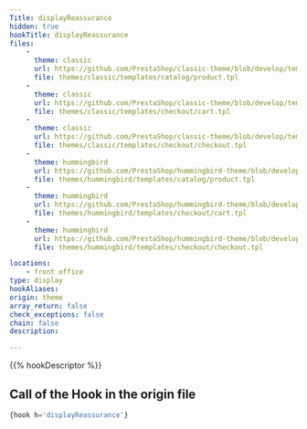 ```yaml
---
Title: displayReassurance
hidden: true
hookTitle: displayReassurance
files:
    -
      theme: classic
      url: https://github.com/PrestaShop/classic-theme/blob/develop/templates/catalog/product.tpl
      file: themes/classic/templates/catalog/product.tpl
    -
      theme: classic
      url: https://github.com/PrestaShop/classic-theme/blob/develop/templates/checkout/cart.tpl
      file: themes/classic/templates/checkout/cart.tpl
    -
      theme: classic
      url: https://github.com/PrestaShop/classic-theme/blob/develop/templates/checkout/checkout.tpl
      file: themes/classic/templates/checkout/checkout.tpl
    -
      theme: hummingbird
      url: https://github.com/PrestaShop/hummingbird-theme/blob/develop/templates/catalog/product.tpl
      file: themes/hummingbird/templates/catalog/product.tpl
    -
      theme: hummingbird
      url: https://github.com/PrestaShop/hummingbird-theme/blob/develop/templates/checkout/cart.tpl
      file: themes/hummingbird/templates/checkout/cart.tpl
    -
      theme: hummingbird
      url: https://github.com/PrestaShop/hummingbird-theme/blob/develop/templates/checkout/checkout.tpl
      file: themes/hummingbird/templates/checkout/checkout.tpl

locations:
    - front office
type: display
hookAliases: 
origin: theme
array_return: false
check_exceptions: false
chain: false
description: 

---
```


{{% hookDescriptor %}}

## Call of the Hook in the origin file

```php
{hook h='displayReassurance'}
```
